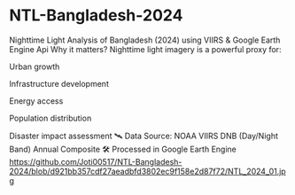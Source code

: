 # NTL-Bangladesh-2024
Nighttime Light Analysis of Bangladesh (2024) using VIIRS &amp; Google Earth Engine Api
 Why it matters?
Nighttime light imagery is a powerful proxy for:

Urban growth

Infrastructure development

Energy access

Population distribution

Disaster impact assessment
🛰️ Data Source:
NOAA VIIRS DNB (Day/Night Band) Annual Composite
🛠️ Processed in Google Earth Engine
https://github.com/Joti00517/NTL-Bangladesh-2024/blob/d921bb357cdf27aeadbfd3802ec9f158e2d87f72/NTL_2024_01.jpg
